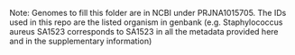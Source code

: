 Note: Genomes to fill this folder are in NCBI under PRJNA1015705. The IDs used in this  repo are the listed organism in genbank (e.g.  Staphylococcus aureus SA1523 corresponds to SA1523 in all the metadata provided here and in the supplementary information)